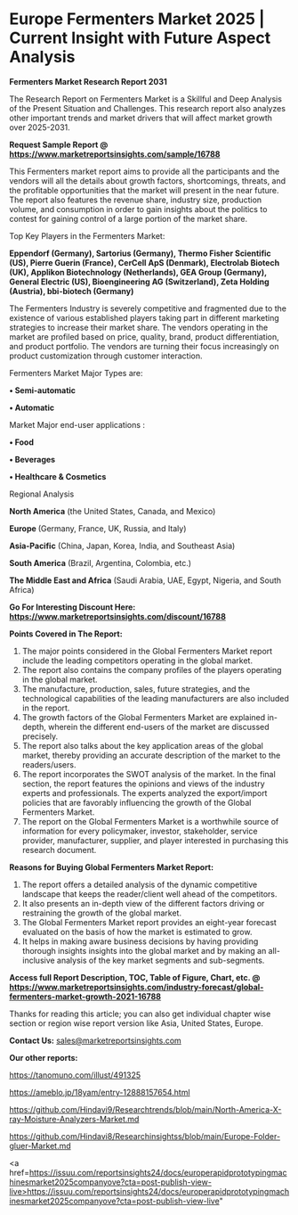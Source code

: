 # Europe Fermenters Market 2025 | Current Insight with Future Aspect Analysis

<strong>Fermenters Market Research Report 2031</strong>

The Research Report on Fermenters Market is a Skillful and Deep Analysis of the Present Situation and Challenges. This research report also analyzes other important trends and market drivers that will affect market growth over 2025-2031.

<strong>Request Sample Report @ <a href=https://www.marketreportsinsights.com/sample/16788>https://www.marketreportsinsights.com/sample/16788</a></strong>

This Fermenters market report aims to provide all the participants and the vendors will all the details about growth factors, shortcomings, threats, and the profitable opportunities that the market will present in the near future. The report also features the revenue share, industry size, production volume, and consumption in order to gain insights about the politics to contest for gaining control of a large portion of the market share.

Top Key Players in the Fermenters Market:

<strong>Eppendorf (Germany), Sartorius (Germany), Thermo Fisher Scientific (US), Pierre Guerin (France), CerCell ApS (Denmark), Electrolab Biotech (UK), Applikon Biotechnology (Netherlands), GEA Group (Germany), General Electric (US), Bioengineering AG (Switzerland), Zeta Holding (Austria), bbi-biotech (Germany)</strong>

The Fermenters Industry is severely competitive and fragmented due to the existence of various established players taking part in different marketing strategies to increase their market share. The vendors operating in the market are profiled based on price, quality, brand, product differentiation, and product portfolio. The vendors are turning their focus increasingly on product customization through customer interaction.

Fermenters Market Major Types are:

<strong>• Semi-automatic

• Automatic</strong>

Market Major end-user applications :

<strong>• Food

• Beverages

• Healthcare & Cosmetics</strong>

Regional Analysis

</u><strong><b>North America</b></strong> (the United States, Canada, and Mexico)

<strong><b>Europe </b></strong>(Germany, France, UK, Russia, and Italy)

<strong><b>Asia-Pacific</b></strong> (China, Japan, Korea, India, and Southeast Asia)

<strong><b>South America</b></strong> (Brazil, Argentina, Colombia, etc.)

<strong><b>The Middle East and Africa</b></strong> (Saudi Arabia, UAE, Egypt, Nigeria, and South Africa)

<strong>Go For Interesting Discount Here: <a href=https://www.marketreportsinsights.com/discount/16788>https://www.marketreportsinsights.com/discount/16788</a></strong>

<strong>Points Covered in The Report:</strong>
<ol>
  <li>The major points considered in the Global Fermenters Market report include the leading competitors operating in the global market.</li>
  <li>The report also contains the company profiles of the players operating in the global market.</li>
  <li>The manufacture, production, sales, future strategies, and the technological capabilities of the leading manufacturers are also included in the report.</li>
  <li>The growth factors of the Global Fermenters Market are explained in-depth, wherein the different end-users of the market are discussed precisely.</li>
  <li>The report also talks about the key application areas of the global market, thereby providing an accurate description of the market to the readers/users.</li>
  <li>The report incorporates the SWOT analysis of the market. In the final section, the report features the opinions and views of the industry experts and professionals. The experts analyzed the export/import policies that are favorably influencing the growth of the Global Fermenters Market.</li>
  <li>The report on the Global Fermenters Market is a worthwhile source of information for every policymaker, investor, stakeholder, service provider, manufacturer, supplier, and player interested in purchasing this research document.</li>
</ol>
<strong>Reasons for Buying Global Fermenters Market Report:</strong>

<ol>
  <li>The report offers a detailed analysis of the dynamic competitive landscape that keeps the reader/client well ahead of the competitors.</li>
  <li>It also presents an in-depth view of the different factors driving or restraining the growth of the global market.</li>
  <li>The Global Fermenters Market report provides an eight-year forecast evaluated on the basis of how the market is estimated to grow.</li>
  <li>It helps in making aware business decisions by having providing thorough insights insights into the global market and by making an all-inclusive analysis of the key market segments and sub-segments.</li>
</ol>
<strong>Access full Report Description, TOC, Table of Figure, Chart, etc. @ <a href=https://www.marketreportsinsights.com/industry-forecast/global-fermenters-market-growth-2021-16788>https://www.marketreportsinsights.com/industry-forecast/global-fermenters-market-growth-2021-16788</a></strong>


Thanks for reading this article; you can also get individual chapter wise section or region wise report version like Asia, United States, Europe.

<strong>Contact Us:</strong>
sales@marketreportsinsights.com

<strong>Our other reports:</strong>

<a href=https://tanomuno.com/illust/491325>https://tanomuno.com/illust/491325</a>

<a href=https://ameblo.jp/18yam/entry-12888157654.html>https://ameblo.jp/18yam/entry-12888157654.html</a>

<a href=https://github.com/Hindavi9/Researchtrends/blob/main/North-America-X-ray-Moisture-Analyzers-Market.md>https://github.com/Hindavi9/Researchtrends/blob/main/North-America-X-ray-Moisture-Analyzers-Market.md</a>

<a href=https://github.com/Hindavi8/Researchinsightss/blob/main/Europe-Folder-gluer-Market.md>https://github.com/Hindavi8/Researchinsightss/blob/main/Europe-Folder-gluer-Market.md</a>

<a href=https://issuu.com/reportsinsights24/docs/europerapidprototypingmachinesmarket2025companyove?cta=post-publish-view-live>https://issuu.com/reportsinsights24/docs/europerapidprototypingmachinesmarket2025companyove?cta=post-publish-view-live</a>"
